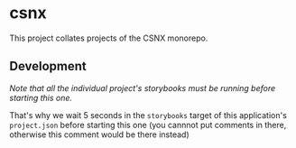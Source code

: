 # csnx

This project collates projects of the CSNX monorepo.

## Development

_Note that all the individual project's storybooks must be running before starting this one._

That's why we wait 5 seconds in the `storybooks` target of this application's `project.json` before starting this one (you cannnot put comments in there, otherwise this comment would be there instead)
